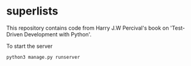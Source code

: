 # superlists

This repository contains code from Harry J.W Percival's book on 'Test-Driven Development with Python'.

To start the server
```
python3 manage.py runserver
```
